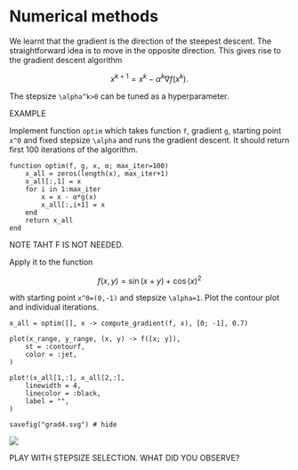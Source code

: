 # Numerical methods

We learnt that the gradient is the direction of the steepest descent. The straightforward idea is to move in the opposite direction. This gives rise to the gradient descent algorithm
```math
x^{k+1} = x^k - \alpha^k\nabla f(x^k).
```
The stepsize ``\alpha^k>0`` can be tuned as a hyperparameter.

EXAMPLE

Implement function `optim` which takes function ``f``, gradient `g`, starting point ``x^0`` and fixed stepsize ``\alpha`` and runs the gradient descent. It should return first 100 iterations of the algorithm.


```@example optim
function optim(f, g, x, α; max_iter=100)
    x_all = zeros(length(x), max_iter+1)
    x_all[:,1] = x
    for i in 1:max_iter
        x = x - α*g(x)
        x_all[:,i+1] = x
    end
    return x_all
end
```

NOTE TAHT F IS NOT NEEDED.

Apply it to the function

```math
f(x,y) = \sin(x + y) + \cos(x)^2
```
with starting point ``x^0=(0,-1)`` and stepsize ``\alpha=1``. Plot the contour plot and individual iterations.

```@example optim
x_all = optim([], x -> compute_gradient(f, x), [0; -1], 0.7)

plot(x_range, y_range, (x, y) -> f([x; y]),
    st = :contourf,
    color = :jet,
)

plot!(x_all[1,:], x_all[2,:],
    linewidth = 4,
    linecolor = :black,
    label = "",
)

savefig("grad4.svg") # hide
```

![](grad4.svg)

PLAY WITH STEPSIZE SELECTION. WHAT DID YOU OBSERVE?

